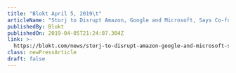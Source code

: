 ```yaml
---
title: "Blokt April 5, 2019\t"
articleName: "Storj to Disrupt Amazon, Google and Microsoft, Says Co-founder John Quinn\t"
publishedBy: Blokt
publishedOn: 2019-04-05T21:24:07.304Z
link: >-
  https://blokt.com/news/storj-to-disrupt-amazon-google-and-microsoft-says-co-founder-john-quinn
class: newPressArticle
draft: false
---
```


